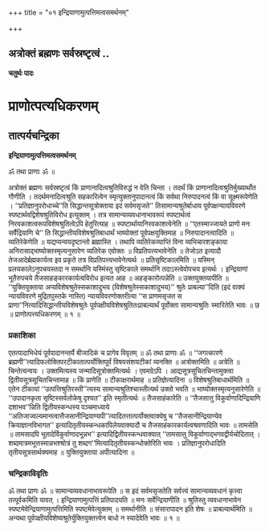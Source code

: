 +++
title = "०१ इन्द्रियाणामुत्पत्तिमत्वसमर्थनम्"

+++


## अत्रोक्तं ब्रह्मणः सर्वस्रष्टृत्वं ..

**चतुर्थः पादः**

# **प्राणोत्पत्यधिकरणम्**

## **तात्पर्यचन्द्रिका**

**इन्द्रियाणामुत्पत्तिमत्वसमर्थनम्**

ॐ तथा प्राणाः ॐ ॥

अत्रोक्तं ब्रह्मणः सर्वस्रष्टृत्वं किं प्राणानादित्वश्रुतिविरुद्धं न वेति चिन्ता । तदर्थं किं प्राणानादित्वश्रुतिर्मुख्यार्थोत गौणीति । तदर्थमनादित्वश्रुति सहकारित्वेन स्मृत्युक्तानुपादानत्वं किं सर्वथा निरुपादनत्वं किं वा सूक्ष्मरूपेणेति । ‘‘प्रतिज्ञानुपरोधाच्चे’’ति सिद्धान्तसूत्रोक्ताया इदं सर्वमसृजते’’ तिसामान्यश्रुतेर्बाधाय पूर्वपक्षन्यायविवरणे स्पष्टार्थवद्विशेषश्रुतिविरोध इत्युक्तम् । तत्र सामान्यव्यवधानाभावरूपं स्पष्टार्थत्वं निरवकाशत्वरूपविशेषश्रुतित्वेऽपि हेतुरित्याह ॥ स्पष्टार्थायानिरवकाशत्वेनेति ॥ ‘‘एतस्माज्जायते प्राणो मनः सर्वैद्रियाणि चे’’ ति सिद्धान्तीयविशेषश्रुतिबाधार्थं भाष्योक्तां पूर्वपक्षयुक्तिमाह ॥ निरुपादानत्वादिति ॥ व्यतिरेकेणेति ॥ यद्यप्यन्वयदृष्टान्तो ब्रह्मास्ति । तथापि व्यतिरेकव्याप्तिं विना व्यभिचारशङ्काया अनिरासाद्भाष्योक्तस्मृत्यनुसारेण व्यतिरेक एवोक्तः ॥ विप्रतिपत्त्यभावेनेति ॥ तेजोऽत इत्यादौ तेजआदेर्ब्रह्मकार्यत्व इव प्रकृते तत्र विप्रतिपत्त्यभावेनेत्यर्थः ॥ प्रतिसृष्टिकालमिति ॥ यस्मिन् प्रलयकालेऽनुपचयस्तदा न समर्थानि यस्मिंस्तु सृष्टिकाले समर्थानि तदाऽस्त्वेवोपचय इत्यर्थः । इन्द्रियाणां भूतैरुपचये तैजसाहङ्कारकार्यत्वविरोध इत्यत आह ॥ अहङ्कारोत्पन्नेति ॥ उक्तयुक्तयापीति ॥ ‘‘युक्तियुक्ताया अप्यविशेषश्रुतेस्सकाशादुभय (विशेषश्रुतेस्सकाशादुभय)’’ श्रुतेः प्राबल्या’’दिति (इदं वाक्यं न्यायविवरणे मुद्रितपुस्तके नास्ति) न्यायविवरणोक्तरीत्या ‘‘स प्राणमसृजत स प्राणा’’नित्यादिसिद्धान्तीयविशेषश्रुतेः पूर्वपक्षीयविशेषश्रुतितःप्राबल्यार्थं पूर्वोक्ता सामान्यश्रुतिः स्मारितेति भावः ॥ छ ॥ प्राणोत्पत्त्यधिकरणम् ॥ १ ॥

### **प्रकाशिका**

एतत्पादाभिधेयं पूर्वपादानन्तर्ये बीजादिकं च प्रागेव विवृतम् ॥ ॐ तथा प्राणाः ॐ ॥ ‘‘जगत्कारणे ब्रह्मणी’’त्यादिफलोक्तिपरटीकातात्पर्योक्तिपूर्वं विषयसंशयटीकां व्यनक्ति ॥ अत्रोक्तमिति ॥ अत्रेति ॥ चिन्तेत्यन्वयः । उक्तमित्यस्य जन्मादिसूत्रोक्तमित्यर्थः । एवमग्रेऽपि । आद्यसूत्रसूचितचिन्तामुक्त्वा द्वितीयसूत्रसूचितचिन्तामाह ॥ किं प्राणेति ॥ टीकाक्षरार्थमाह ॥ प्रतिज्ञेत्यादिना ॥ विशेषश्रुतिबाधार्थमिति ॥ एतेन टीकायां ‘‘उत्पत्तिश्रुतिरस्ती’’त्यस्य सामान्यश्रुतिश्चास्तीत्यर्थ उक्तो भवति ॥ भाष्योक्तस्मृत्यनुसारेणेति ॥ ‘‘उपादानकृता सृष्टिस्सर्वलोकेषु दृश्यत’’ इति स्मृतीत्यर्थः ॥ तैजसाहंकारेति ॥ ‘‘तैजसात्तु विकुर्वाणादिन्द्रियाणि दशाभव’’न्निति द्वितीयस्कन्धस्य पञ्चमाध्याये ‘‘अतिजाज्वल्यमानत्वात्तैजसानीन्द्रियाण्यपी’’त्यादितत्तात्पर्योक्तवाक्येषु च ‘‘तैजसानीन्द्रियाण्येव क्रियाज्ञानविभागत’’ इत्यादितृतीयस्कन्धकापिलेयवाक्यादौ च तैजसाहंकारकार्यत्वश्रवणादिति भावः ॥ तामसेति ॥ तामसादपि भूतादेर्विकुर्वाणादभून्नभ’’ इत्यादिद्वितीयस्कन्धवाक्यात् ‘‘तामसात्तु विकुर्वाणाद्भगवद्वीर्यचोदितात् । शब्दमात्रमभूत्तस्मान्नभश्श्रोत्रं तु शब्दग’’मित्यादितृतीयस्कन्धोक्तेरिति भावः । प्रतिज्ञानुपरोधादिति तृतीयसूत्रसार्थक्यमाह ॥ युक्तियुक्ताया अपीत्यादिना ॥

### **चन्द्रिकाविवृतिः**

ॐ तथा प्राणः ॐ ॥ सामान्यव्यवधानाभावरूपेति ॥ स इदं सर्वमसृजतेति सर्वत्त्वं सामान्यव्यवधानं कृत्त्वा तत्पूर्वकमिति यावत् । इन्द्रियाणामुत्पत्तिं प्रतिपादयति ॥ मनः सर्वेन्द्रियाणीति ॥ श्रुतिस्तु व्यवधानाभावेन स्पष्टमेवेन्द्रियाणामुत्पत्तिमिति स्पष्टमेवेत्युक्तम् ॥ समर्थानीति ॥ संसारापादन इति शेषः ॥ प्राबल्यार्थमिति ॥ अन्यथा पूर्वपक्षीयविशेष्यश्रुतेर्युक्तियुक्तत्त्वेन बाधो न स्यादेवेति भावः ॥ १ ॥

